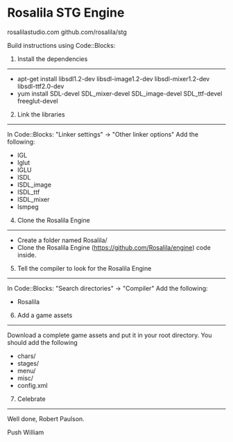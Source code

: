 Rosalila STG Engine
===================
rosalilastudio.com
github.com/rosalila/stg


Build instructions using Code::Blocks:

1. Install the dependencies
---------------------------
* apt-get install libsdl1.2-dev libsdl-image1.2-dev libsdl-mixer1.2-dev libsdl-ttf2.0-dev
* yum install SDL-devel SDL_mixer-devel SDL_image-devel SDL_ttf-devel freeglut-devel 

2. Link the libraries
---------------------
In Code::Blocks: "Linker settings" -> "Other linker options"
Add the following:
*   lGL
*   lglut
*   lGLU
*   lSDL
*   lSDL_image
*   lSDL_ttf
*   lSDL_mixer
*   lsmpeg

4. Clone the Rosalila Engine
----------------------------
*   Create a folder named Rosalila/
*   Clone the Rosalila Engine (https://github.com/Rosalila/engine) code inside.
 
5. Tell the compiler to look for the Rosalila Engine
----------------------------------------------------
In Code::Blocks: "Search directories" -> "Compiler"
Add the following:
*   Rosalila

6. Add a game assets
--------------------
Download a complete game assets and put it in your root directory.
You should add the following
*   chars/
*   stages/
*   menu/
*   misc/
*   config.xml

7. Celebrate
------------
Well done, Robert Paulson.

Push William
